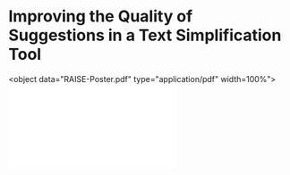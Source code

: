 # Improving the Quality of Suggestions in a Text Simplification Tool

<object data="RAISE-Poster.pdf" type="application/pdf" width=100%">
    <embed src="RAISE-Poster.pdf">
    </embed>
</object>

